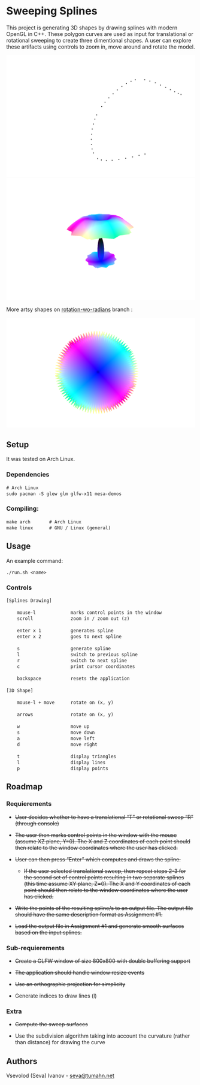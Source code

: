 # Sweeping Splines

This project is generating 3D shapes by drawing splines with modern OpenGL in C++. These polygon curves are used as input for translational or rotational sweeping to create three dimentional shapes. A user can explore these artifacts using controls to zoom in, move around and rotate the model.

![](images/rotational_umbrella-2.png)
![](images/rotational_umbrella-3.png)

More artsy shapes on [rotation-wo-radians](https://github.com/sevaivanov/sweeping-splines/tree/rotation-wo-radians) branch :

![](images/rotational_sharp_bowl-1.png)

## Setup

It was tested on Arch Linux.

### Dependencies

    # Arch Linux
    sudo pacman -S glew glm glfw-x11 mesa-demos

### Compiling:

    make arch       # Arch Linux
    make linux      # GNU / Linux (general)

## Usage

An example command:

    ./run.sh <name>

### Controls

    [Splines Drawing]
        
        mouse-l             marks control points in the window
        scroll              zoom in / zoom out (z)

        enter x 1           generates spline
        enter x 2           goes to next spline
        
        s                   generate spline
        l                   switch to previous spline
        r                   switch to next spline
        c                   print cursor coordinates
        
        backspace           resets the application

    [3D Shape]
        
        mouse-l + move      rotate on (x, y)
        
        arrows              rotate on (x, y)
        
        w                   move up
        s                   move down
        a                   move left
        d                   move right

        t                   display triangles
        l                   display lines
        p                   display points


## Roadmap

### Requierements

* ~~User decides whether to have a translational “T” or rotational sweep “R” (through console)~~

* ~~The user then marks control points in the window with the mouse (assume XZ plane, Y=0). The X and Z coordinates of each point should then relate to the window coordinates where the user has clicked.~~

* ~~User can then press “Enter” which computes and draws the spline.~~
    
    * ~~If the user selected translational sweep, then repeat steps 2-3 for the second set of control points resulting in two separate splines (this time assume XY plane, Z=0). The X and Y coordinates of each point should then relate to the window coordinates where the user has clicked.~~

* ~~Write the points of the resulting spline/s to an output file. The output file should have the same description format as Assignment #1.~~

* ~~Load the output file in Assignment #1 and generate smooth surfaces based on the input splines.~~

### Sub-requierements

* ~~Create a GLFW window of size 800x800 with double buffering support~~

* ~~The application should handle window resize events~~

* ~~Use an orthographic projection for simplicity~~

* Generate indices to draw lines (l)

### Extra

* ~~Compute the sweep surfaces~~

* Use the subdivision algorithm taking into account the curvature (rather than distance) for drawing the curve


## Authors

Vsevolod (Seva) Ivanov - seva@tumahn.net
